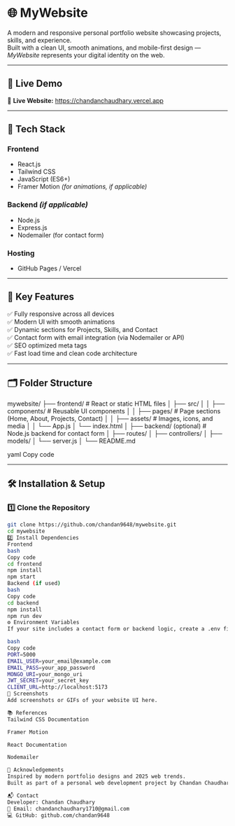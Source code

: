 # 🌐 MyWebsite

A modern and responsive personal portfolio website showcasing projects, skills, and experience.  
Built with a clean UI, smooth animations, and mobile-first design — *MyWebsite* represents your digital identity on the web.

---

## 🚀 Live Demo

🔗 **Live Website:** https://chandanchaudhary.vercel.app

---

## 🧰 Tech Stack

### **Frontend**
- React.js
- Tailwind CSS  
- JavaScript (ES6+)  
- Framer Motion *(for animations, if applicable)*  

### **Backend** *(if applicable)*
- Node.js  
- Express.js  
- Nodemailer (for contact form)  

### **Hosting**
- GitHub Pages /  Vercel  

---

## 🎯 Key Features

✅ Fully responsive across all devices  
✅ Modern UI with smooth animations  
✅ Dynamic sections for Projects, Skills, and Contact  
✅ Contact form with email integration (via Nodemailer or API)  
✅ SEO optimized meta tags  
✅ Fast load time and clean code architecture  

---

## 🗂️ Folder Structure

mywebsite/
├── frontend/ # React or static HTML files
│ ├── src/
│ │ ├── components/ # Reusable UI components
│ │ ├── pages/ # Page sections (Home, About, Projects, Contact)
│ │ ├── assets/ # Images, icons, and media
│ │ └── App.js
│ └── index.html
│
├── backend/ (optional) # Node.js backend for contact form
│ ├── routes/
│ ├── controllers/
│ ├── models/
│ └── server.js
│
└── README.md

yaml
Copy code

---

## 🛠️ Installation & Setup

### 1️⃣ Clone the Repository

```bash
git clone https://github.com/chandan9648/mywebsite.git
cd mywebsite
2️⃣ Install Dependencies
Frontend
bash
Copy code
cd frontend
npm install
npm start
Backend (if used)
bash
Copy code
cd backend
npm install
npm run dev
⚙️ Environment Variables
If your site includes a contact form or backend logic, create a .env file in the backend folder:

bash
Copy code
PORT=5000
EMAIL_USER=your_email@example.com
EMAIL_PASS=your_app_password
MONGO_URI=your_mongo_uri
JWT_SECRET=your_secret_key
CLIENT_URL=http://localhost:5173
📸 Screenshots
Add screenshots or GIFs of your website UI here.

📚 References
Tailwind CSS Documentation

Framer Motion

React Documentation

Nodemailer

🙌 Acknowledgements
Inspired by modern portfolio designs and 2025 web trends.
Built as part of a personal web development project by Chandan Chaudhary.

📬 Contact
Developer: Chandan Chaudhary
📧 Email: chandanchaudhary1710@gmail.com
💻 GitHub: github.com/chandan9648
